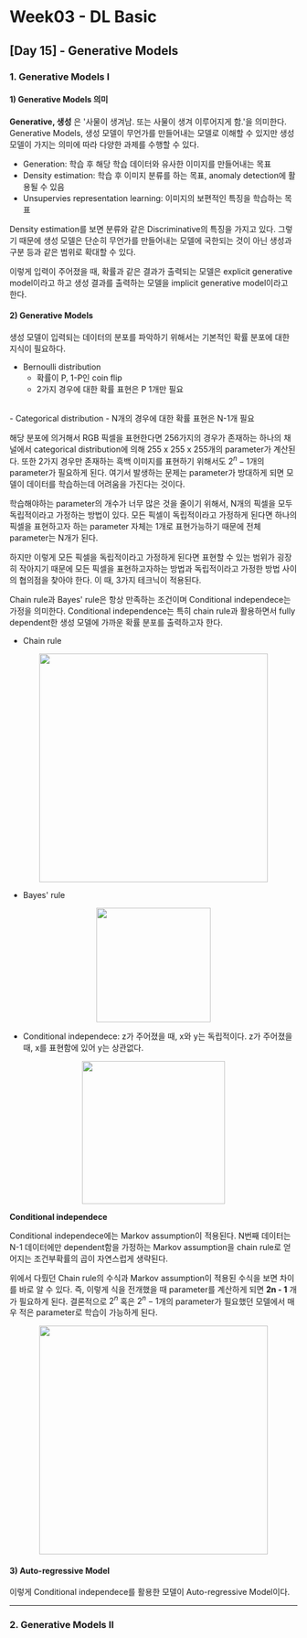 # Week03 - DL Basic

## [Day 15] - Generative Models

### 1. Generative Models I

#### 1) Generative Models 의미

**Generative, 생성** 은 '사물이 생겨남. 또는 사물이 생겨 이루어지게 함.'을 의미한다. Generative Models, 생성 모델이 무언가를 만들어내는 모델로 이해할 수 있지만 생성 모델이 가지는 의미에 따라 다양한 과제를 수행할 수 있다.

  - Generation: 학습 후 해당 학습 데이터와 유사한 이미지를 만들어내는 목표 
  - Density estimation: 학습 후 이미지 분류를 하는 목표, anomaly detection에 활용될 수 있음
  - Unsupervies representation learning: 이미지의 보편적인 특징을 학습하는 목표

Density estimation를 보면 분류와 같은 Discriminative의 특징을 가지고 있다. 그렇기 때문에 생성 모델은 단순히 무언가를 만들어내는 모델에 국한되는 것이 아닌 생성과 구분 등과 같은 범위로 확대할 수 있다.

이렇게 입력이 주어졌을 때, 확률과 같은 결과가 출력되는 모델은 explicit generative model이라고 하고 생성 결과를 출력하는 모델을 implicit generative model이라고 한다.

#### 2) Generative Models

생성 모델이 입력되는 데이터의 분포를 파악하기 위해서는 기본적인 확률 분포에 대한 지식이 필요하다.

  - Bernoulli distribution
    - 확률이 P, 1-P인 coin flip
    - 2가지 경우에 대한 확률 표현은 P 1개만 필요
<br>
  - Categorical distribution
    - N개의 경우에 대한 확률 표현은 N-1개 필요

해당 분포에 의거해서 RGB 픽셀을 표현한다면 256가지의 경우가 존재하는 하나의 채널에서 categorical distribution에 의해 255 x 255 x 255개의 parameter가 계산된다. 또한 2가지 경우만 존재하는 흑백 이미지를 표현하기 위해서도 $2^{n} - 1$개의 parameter가 필요하게 된다. 여기서 발생하는 문제는 parameter가 방대하게 되면 모델이 데이터를 학습하는데 어려움을 가진다는 것이다.

학습해야하는 parameter의 개수가 너무 많은 것을 줄이기 위해서, N개의 픽셀을 모두 독립적이라고 가정하는 방법이 있다. 모든 픽셀이 독립적이라고 가정하게 된다면 하나의 픽셀을 표현하고자 하는 parameter 자체는 1개로 표현가능하기 때문에 전체 parameter는 N개가 된다. 

하지만 이렇게 모든 픽셀을 독립적이라고 가정하게 된다면 표현할 수 있는 범위가 굉장히 작아지기 때문에 모든 픽셀을 표현하고자하는 방법과 독립적이라고 가정한 방법 사이의 협의점을 찾아야 한다. 이 때, 3가지 테크닉이 적용된다.

Chain rule과 Bayes' rule은 항상 만족하는 조건이며 Conditional independece는 가정을 의미한다. Conditional independence는 특히 chain rule과 활용하면서 fully dependent한 생성 모델에 가까운 확률 분포를 출력하고자 한다.

  - Chain rule

<center>
<image src = https://user-images.githubusercontent.com/48677363/107754343-b1148000-6d64-11eb-887d-f960658f67be.png width = 400>
</center>

  - Bayes' rule

<center>
<image src = https://user-images.githubusercontent.com/48677363/107754417-c9849a80-6d64-11eb-9511-1ddccbc79f62.png width = 200>
</center>

  - Conditional independece: z가 주어졌을 때, x와 y는 독립적이다. z가 주어졌을 때, x를 표현함에 있어 y는 상관없다.

<center>
<image src = https://user-images.githubusercontent.com/48677363/107754510-ed47e080-6d64-11eb-8ecd-c12bcdab9d2e.png width = 250>
</center>

**Conditional independece**

Conditional independece에는 Markov assumption이 적용된다. N번째 데이터는 N-1 데이터에만 dependent함을 가정하는 Markov assumption을 chain rule로 얻어지는 조건부확률의 곱이 자연스럽게 생략된다.

위에서 다뤘던 Chain rule의 수식과 Markov assumption이 적용된 수식을 보면 차이를 바로 알 수 있다. 즉, 이렇게 식을 전개했을 때 parameter를 계산하게 되면 **2n - 1** 개가 필요하게 된다. 결론적으로 $2^{n}$ 혹은 $2^{n} - 1$개의 parameter가 필요했던 모델에서 매우 적은 parameter로 학습이 가능하게 된다.

<center>
<image src = https://user-images.githubusercontent.com/48677363/107758207-e96a8d00-6d69-11eb-99d5-d2f76548ea46.png width = 400>
</center>

#### 3) Auto-regressive Model

이렇게 Conditional independece를 활용한 모델이 Auto-regressive Model이다. 


--------


### 2. Generative Models II